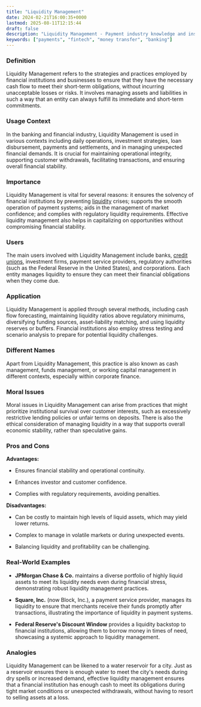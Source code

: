 ```yaml
---
title: "Liquidity Management"
date: 2024-02-21T16:00:35+0000
lastmod: 2025-08-11T12:15:44
draft: false
description: "Liquidity Management - Payment industry knowledge and insights"
keywords: ["payments", "fintech", "money transfer", "banking"]
---
```


### Definition 

Liquidity Management refers to the strategies and practices employed by financial institutions and businesses to ensure that they have the necessary cash flow to meet their short-term obligations, without incurring unacceptable losses or risks. It involves managing assets and liabilities in such a way that an entity can always fulfill its immediate and short-term commitments.

### Usage Context

In the banking and financial industry, Liquidity Management is used in various contexts including daily operations, investment strategies, loan disbursement, payments and settlements, and in managing unexpected financial demands. It is crucial for maintaining operational integrity, supporting customer withdrawals, facilitating transactions, and ensuring overall financial stability.

### Importance 

Liquidity Management is vital for several reasons: it ensures the solvency of financial institutions by preventing [liquidity](https://faisalkhan.com/learn/resources-and-references/liquidity/) crises; supports the smooth operation of payment systems; aids in the management of market confidence; and complies with regulatory liquidity requirements. Effective liquidity management also helps in capitalizing on opportunities without compromising financial stability.

### Users

The main users involved with Liquidity Management include banks, [credit unions](https://faisalkhan.com/learn/resources-and-references/credit-union/), investment firms, payment service providers, regulatory authorities (such as the Federal Reserve in the United States), and corporations. Each entity manages liquidity to ensure they can meet their financial obligations when they come due.

### Application

Liquidity Management is applied through several methods, including cash flow forecasting, maintaining liquidity ratios above regulatory minimums, diversifying funding sources, asset-liability matching, and using liquidity reserves or buffers. Financial institutions also employ stress testing and scenario analysis to prepare for potential liquidity challenges.

### Different Names

Apart from Liquidity Management, this practice is also known as cash management, funds management, or working capital management in different contexts, especially within corporate finance.

### Moral Issues

Moral issues in Liquidity Management can arise from practices that might prioritize institutional survival over customer interests, such as excessively restrictive lending policies or unfair terms on deposits. There is also the ethical consideration of managing liquidity in a way that supports overall economic stability, rather than speculative gains.

### Pros and Cons

**Advantages:**

- Ensures financial stability and operational continuity.

- Enhances investor and customer confidence.

- Complies with regulatory requirements, avoiding penalties.

**Disadvantages:**

- Can be costly to maintain high levels of liquid assets, which may yield lower returns.

- Complex to manage in volatile markets or during unexpected events.

- Balancing liquidity and profitability can be challenging.

### Real-World Examples

- **JPMorgan Chase & Co.** maintains a diverse portfolio of highly liquid assets to meet its liquidity needs even during financial stress, demonstrating robust liquidity management practices.

- **Square, Inc.** (now Block, Inc.), a payment service provider, manages its liquidity to ensure that merchants receive their funds promptly after transactions, illustrating the importance of liquidity in payment systems.

- **Federal Reserve's Discount Window** provides a liquidity backstop to financial institutions, allowing them to borrow money in times of need, showcasing a systemic approach to liquidity management.

### Analogies

Liquidity Management can be likened to a water reservoir for a city. Just as a reservoir ensures there is enough water to meet the city's needs during dry spells or increased demand, effective liquidity management ensures that a financial institution has enough cash to meet its obligations during tight market conditions or unexpected withdrawals, without having to resort to selling assets at a loss.